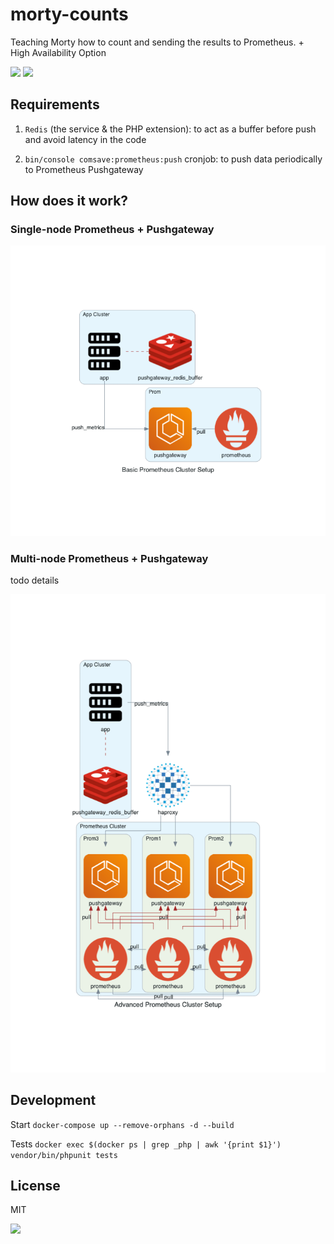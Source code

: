 # morty-counts

Teaching Morty how to count and sending the results to Prometheus. + High Availability Option

![](https://media.giphy.com/media/W35DnRbN4oDHIAApdk/giphy.gif)
![](https://media.giphy.com/media/RH1IFq2GT0Oau8NRWX/giphy.gif)

## Requirements

1. `Redis` (the service & the PHP extension): to act as a buffer before push and avoid latency in the code

2. `bin/console comsave:prometheus:push` cronjob: to push data periodically to Prometheus Pushgateway

## How does it work?

### Single-node Prometheus + Pushgateway

![](./images/basic_prometheus_cluster_setup.png)

### Multi-node Prometheus + Pushgateway

todo details

![](./images/advanced_prometheus_cluster_setup.png)

## Development

Start `docker-compose up --remove-orphans -d --build`

Tests `docker exec $(docker ps | grep _php | awk '{print $1}') vendor/bin/phpunit tests`

## License

MIT

![](https://media.giphy.com/media/e6tJpLvjY8jXa/giphy.gif)
